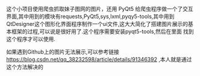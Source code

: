 这个小项目使用爬虫抓取妹子图网的图片，还用 PyQt5 给爬虫程序做一个了交互界面,其中用到的模块有requests,PyQt5,sys,lxml,pyqy5-tools,其中用到
QtDesigner这个图形化界面程序制作一个ui文件,这大大简化了搭建图片展示的基本框架的过程,可以说是很好用了.这个程序需要安装pyqt5-tools,然后在里面
找到这个程序才可以使用.

如果遇到Github上的图片无法展示,可以参考链接 https://blog.csdn.net/qq_38232598/article/details/91346392 ,本人就是通过这个方法解决的
